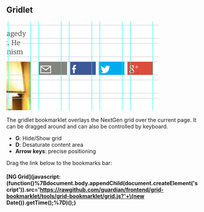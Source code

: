 ## Gridlet

![grid view](screenshot.png)

The gridlet bookmarklet overlays the NextGen grid over the current page. It can be dragged around and can also be controlled by keyboard.

- **G**: Hide/Show grid 
- **D**: Desaturate content area
- **Arrow keys**: precise positioning 

Drag the link below to the bookmarks bar:
#### [NG Grid](javascript:\(function\(\)%7Bdocument.body.appendChild\(document.createElement\('script'\)\).src='https://rawgithub.com/guardian/frontend/grid-bookmarklet/tools/grid-bookmarklet/grid.js?'+\(new Date\(\)\).getTime\(\);%7D\)\(\);)
